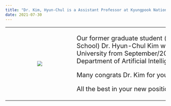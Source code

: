 ```yaml
---
title: "Dr. Kim, Hyun-Chul is a Assistant Professor at Kyungpook National University!"
date: 2021-07-30
---
```


<table> 
    <tr>
        <td>
            <div style='width:200px'> 
                <center> <img src='https://bspl.korea.ac.kr/image/bspl/DrKimHC_circle.png'> </center>
        </td>
        <td>
            <div style='width:700px'> 
<p style='font-size: 20px'> Our former graduate student (currently, post-doc at Harvard Medical School) Dr. Hyun-Chul Kim will be moved to Kyungpook National University from September/2021 to become a Professor at the Department of Artificial Intelligence! </p> 

<p style='font-size: 20px'> Many congrats Dr. Kim for your achievement! </p>

<p style='font-size: 20px'> All the best in your new position and keep up the great work! </p> </div>
        </td>
    </tr>
</table>
